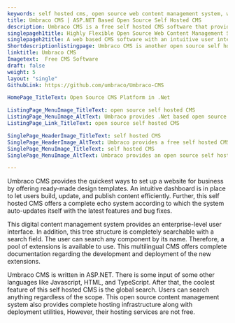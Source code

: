 ```yaml
---
keywords: self hosted cms, open source web content management system, web based cms, multilingual cms, open source content management system,
title: Umbraco CMS | ASP.NET Based Open Source Self Hosted CMS
description: Umbraco CMS is a free self hosted CMS software that provides pre-made sets of HTML web pages, several document types, global search, and data validations.
singlepageh1title: Highly Flexible Open Source Web Content Management System
singlepageh2title: A web based CMS software with an intuitive user interface and many features such as multilingual support, activity log views, global search, and post scheduling.
Shortdescriptionlistingpage: Umbraco CMS is another open source self hosted CMS alternative that is written in ASP.Net. It offers an enterprise level user interface and many features such as smart search, support for media files and many more.
linktitle: Umbraco CMS 
Imagetext:  Free CMS Software 
draft: false
weight: 5
layout: "single"
GithubLink: https://github.com/umbraco/Umbraco-CMS

HomePage_TitleText: Open Source CMS Platform in .Net

ListingPage_MenuImage_TitleText: open source self hosted CMS
ListingPage_MenuImage_AltText: Umbraco provides .Net based open source self hosted CMS
ListingPage_Link_TitleText: open source self hosted CMS

SinglePage_HeaderImage_TitleText: self hosted CMS
SinglePage_HeaderImage_AltText: Umbraco provides a free self hosted CMS
SinglePage_MenuImage_TitleText: self hosted CMS
SinglePage_MenuImage_AltText: Umbraco provides an open source self hosted CMS

---
```


Umbraco CMS provides the quickest ways to set up a website for business by offering ready-made design templates. An intuitive dashboard is in place to let users build, update, and publish content efficiently. Further, this self hosted CMS offers a complete echo system according to which the system auto-updates itself with the latest features and bug fixes.

This digital content management system provides an enterprise-level user interface. In addition, this tree structure is completely searchable with a search field. The user can search any component by its name. Therefore, a pool of extensions is available to use. This multilingual CMS offers complete documentation regarding the development and deployment of the new extensions.  
  
Umbraco CMS is written in ASP.NET. There is some input of some other languages like Javascript, HTML, and TypeScript. After that, the coolest feature of this self hosted CMS is the global search. Users can search anything regardless of the scope. This open source content management system also provides complete hosting infrastructure along with deployment utilities, However, their hosting services are not free.
